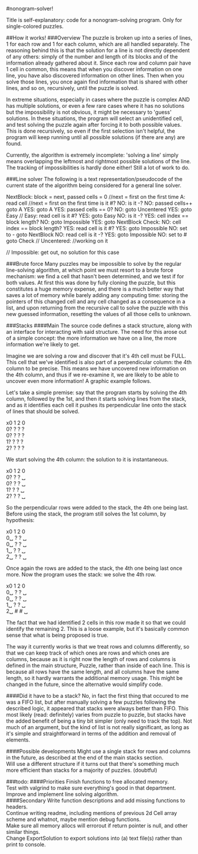 #nonogram-solver!

Title is self-explanatory: code for a nonogram-solving program. Only for single-colored puzzles.

##How it works!
###Overview
The puzzle is broken up into a series of lines, 1 for each row and 1 for each column, which are all handled separately. The reasoning behind this is that the solution for a line is not directly dependent of any others: simply of the number and length of its blocks and of the information already gathered about it. Since each row and column pair have 1 cell in common, this means that when you discover information on one line, you have also discovered information on other lines. Then when you solve those lines, you once again find information that is shared with other lines, and so on, recursively, until the puzzle is solved.

In extreme situations, especially in cases where the puzzle is complex AND has multiple solutions, or even a few rare cases where it has no solutions but the impossibility is not obvious, it might be necessary to 'guess' solutions. In these situations, the program will select an unidentified cell, and test solving the puzzle again after forcing it to both possible values. This is done recursively, so even if the first selection isn't helpful, the program will keep running until all possible solutions (if there are any) are found.

Currently, the algorithm is extremely incomplete: 'solving a line' simply means overlapping the leftmost and rightmost possible solutions of the line. The tracking of impossibilities is hardly done either! Still a lot of work to do.

###Line solver
The following is a text representation/pseudocode of the current state of the algorithm being considered for a general line solver.

NextBlock: block = next, passed cells = 0	//next = first on the first time
A: read cell	//next = first on the first time
is it #?
	NO: is it -?
		NO: passed cells++
			goto A
		YES: goto A
	YES: passed cells == 0?
		NO: goto Uncentered
		YES: goto Easy
//
Easy: read cell
is it #?
	YES: goto Easy
	NO: is it -?
		YES: cell index == block length?
			NO: goto Impossible
			YES: goto NextBlock
Check:	NO: cell index == block length?
			YES: read cell
				is it #?
					YES: goto Impossible
					NO: set to -
						goto NextBlock
			NO: read cell
				is it -?
					YES: goto Impossible
					NO: set to #
						goto Check
//
Uncentered:	//working on it


//
Impossible:
get out, no solution for this case


###Brute force
Many puzzles may be impossible to solve by the regular line-solving algorithm, at which point we must resort to a brute force mechanism: we find a cell that hasn't been determined, and we test if for both values.
At first this was done by fully cloning the puzzle, but this constitutes a huge memory expense, and there is a much better way that saves a lot of memory while barely adding any computing time: storing the pointers of this changed cell and any cell changed as a consequence in a list, and upon returning from the recursive call to solve the puzzle with this new guessed information, resetting the values of all those cells to unknown.

###Stacks
####Main
The source code defines a stack structure, along with an interface for interacting with said structure. The need for this arose out of a simple concept: the more information we have on a line, the more information we're likely to get.

Imagine we are solving a row and discover that it's 4th cell must be FULL. This cell that we've identified is also part of a perpendicular column: the 4th column to be precise. This means we have uncovered new information on the 4th column, and thus if we re-examine it, we are likely to be able to uncover even more information! A graphic example follows.

Let's take a simple premise: say that the program starts by solving the 4th column, followed by the 1st, and then it starts solving lines from the stack, and as it identifies each cell it pushes its perpendicular line onto the stack of lines that should be solved.

x0 1 2 0  
0? ? ? ?  
0? ? ? ?  
1? ? ? ?  
2? ? ? ?  

We start solving the 4th column: the solution to it is instantaneous.

x0 1 2 0  
0? ? ? ␣  
0? ? ? ␣  
1? ? ? ␣  
2? ? ? ␣  

So the perpendicular rows were added to the stack, the 4th one being last. Before using the stack, the program still solves the 1st column, by hypothesis:

x0 1 2 0  
0␣ ? ? ␣  
0␣ ? ? ␣  
1␣ ? ? ␣  
2␣ ? ? ␣  

Once again the rows are added to the stack, the 4th one being last once more. Now the program uses the stack: we solve the 4th row.

x0 1 2 0  
0␣ ? ? ␣  
0␣ ? ? ␣  
1␣ ? ? ␣  
2␣ # # ␣  

The fact that we had identified 2 cells in this row made it so that we could identify the remaining 2. This is a loose example, but it's basically common sense that what is being proposed is true.

The way it currently works is that we treat rows and columns differently, so that we can keep track of which ones are rows and which ones are columns, because as it is right now the length of rows and columns is defined in the main structure, Puzzle, rather than inside of each line. This is because all rows have the same length, and all columns have the same length, so it hardly warrants the additional memory usage. This might be changed in the future, since the alternative would simplify code.

####Did it have to be a stack?
No, in fact the first thing that occured to me was a FIFO list, but after manually solving a few puzzles following the described logic, it appeared that stacks were always better than FIFO. This most likely (read: definitely) varies from puzzle to puzzle, but stacks have the added benefit of being a tiny bit simpler (only need to track the top). Not much of an argument, but the kind of list is not really significant, as long as it's simple and straightforward in terms of the addition and removal of elements.

####Possible developments
Might use a single stack for rows and columns in the future, as described at the end of the main stacks section.  
Will use a different structure if it turns out that there's something much more efficient than stacks for a majority of puzzles. (doubtful)  

###todo:
####Priorities
Finish functions to free allocated memory.  
Test with valgrind to make sure everything's good in that department.  
Improve and implement line solving algorithm.  
####Secondary
Write function descriptions and add missing functions to headers.  
Continue writing readme, including mentions of previous 2d Cell array scheme and whatnot, maybe mention debug functions.  
Make sure all memory allocs will errorout if return pointer is null, and other similar things.  
Change ExportSolution to export solutions into (a) text file(s) rather than print to console.  
